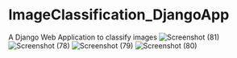 # ImageClassification_DjangoApp
A Django Web Application to classify images
![Screenshot (81)](https://user-images.githubusercontent.com/78731527/115696848-aab40d00-a380-11eb-85c9-cd23f994695a.png)
![Screenshot (78)](https://user-images.githubusercontent.com/78731527/115696836-a851b300-a380-11eb-926b-1d32f7de6d5a.png)
![Screenshot (79)](https://user-images.githubusercontent.com/78731527/115696844-a982e000-a380-11eb-9677-45db5aa1a4e9.png)
![Screenshot (80)](https://user-images.githubusercontent.com/78731527/115696847-aa1b7680-a380-11eb-9bf7-b971deae9b11.png)

